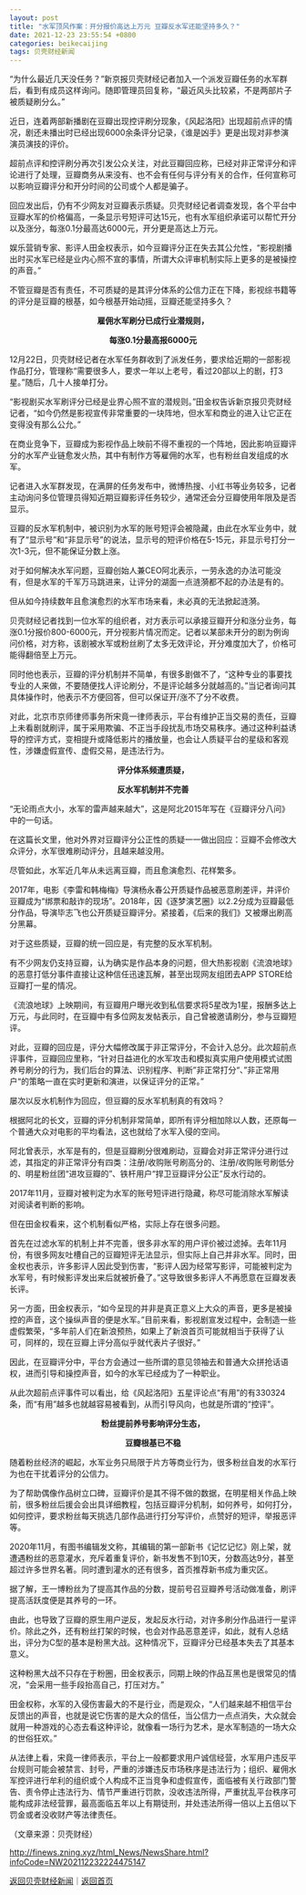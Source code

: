 ```yaml
---
layout: post
title: "水军顶风作案：开分报价高达上万元 豆瓣反水军还能坚持多久？"
date: 2021-12-23 23:55:54 +0800
categories: beikecaijing
tags: 贝壳财经新闻
---
```

<p>“为什么最近几天没任务？”新京报贝壳财经记者加入一个派发豆瓣任务的水军群后，看到有成员这样询问。随即管理员回复称，“最近风头比较紧，不是两部片子被质疑刷分么。”</p>
 <p>近日，连着两部新播剧在豆瓣出现控评刷分现象，《风起洛阳》出现超前点评的情况，剧还未播出时已经出现6000余条评分记录，《谁是凶手》更是出现对非参演演员演技的评价。</p>
 <p>超前点评和控评刷分再次引发公众关注，对此豆瓣回应称，已经对非正常评分和评论进行了处理，豆瓣商务从来没有、也不会有任何与评分有关的合作，任何宣称可以影响豆瓣评分和开分时间的公司或个人都是骗子。</p>
 <p>回应发出后，仍有不少网友对豆瓣表示质疑。贝壳财经记者调查发现，各个平台中豆瓣水军的价格偏高，一条显示号短评可达15元，也有水军组织承诺可以帮忙开分以及涨分，每涨0.1分最高达6000元，开分更是高达上万元。</p>
 <p>娱乐营销专家、影评人田金权表示，如今豆瓣评分正在失去其公允性，“影视剧播出时买水军已经是业内心照不宣的事情，所谓大众评审机制实际上更多的是被操控的声音。”</p>
 <p>不管豆瓣是否有责任，不可质疑的是其评分体系的公信力正在下降，影视综书籍等的评分是豆瓣的根基，如今根基开始动摇，豆瓣还能坚持多久？</p>
 <p align="center"><strong>雇佣水军刷分已成行业潜规则，</strong></p><p align="center"><strong>每涨0.1分最高报6000元</strong></p><p>12月22日，贝壳财经记者在水军任务群收到了派发任务，要求给近期的一部影视作品打分，管理称“需要很多人，要求一年以上老号，看过20部以上的剧，打3星。”随后，几十人接单打分。</p>
 <p>“影视剧买水军刷评分已经是业界心照不宣的潜规则。”田金权告诉新京报贝壳财经记者，“如今仍然是影视宣传非常重要的一块阵地，但水军和商业的进入让它正在变得没有那么公允。”</p>
 <p>在商业竞争下，豆瓣成为影视作品上映前不得不重视的一个阵地，因此影响豆瓣评分的水军产业链愈发火热，其中有制作方等雇佣的水军，也有粉丝自发组成的水军。</p>
 <p>记者进入水军群发现，在满屏的任务发布中，微博热搜、小红书等业务较多，记者主动询问多位管理员得知近期豆瓣影评任务较少，通常还会分豆瓣使用年限及是否显示。</p>
 <p>豆瓣的反水军机制中，被识别为水军的账号短评会被隐藏，由此在水军业务中，就有了“显示号”和“非显示号”的说法，显示号的短评价格在5-15元，非显示号打分一次1-3元，但不能保证分数上涨。</p>
 <p>对于如何解决水军问题，豆瓣创始人兼CEO阿北表示，一劳永逸的办法可能没有，但是水军的千军万马跳进来，让评分的湖面一点涟漪都不起的办法是有的。</p>
 <p>但从如今持续数年且愈演愈烈的水军市场来看，未必真的无法掀起涟漪。</p>
 <p>贝壳财经记者找到一位水军的组织者，对方表示可以承接豆瓣开分和涨分业务，每涨0.1分报价800-6000元，开分视影片情况而定。记者以某部未开分的剧为例询问价格，对方称，该剧被水军或粉丝刷了太多无效评论，开分难度加大了，价格可能得翻倍至上万元。</p>
 <p>同时他也表示，豆瓣的评分机制并不简单，有很多剧做不了，“这种专业的事要找专业的人来做，不要随便找人评论刷分，不是评论越多分就越高的。”当记者询问其具体操作时，他表示不方便回答，但可以保证开/涨不了分不收费。</p>
 <p>对此，北京市京师律师事务所宋竟一律师表示，平台有维护正当交易的责任，豆瓣上未看剧就刷评，属于采用欺骗、不正当手段扰乱市场交易秩序。通过这种利益诱导的控评方式，变相提升或降低影片的播放量，也会让人质疑平台的星级和客观性，涉嫌虚假宣传、虚假交易，是违法行为。</p>
 <p align="center"><strong>评分体系频遭质疑，</strong></p><p align="center"><strong>反水军机制并不完善</strong></p><p>“无论雨点大小，水军的雷声越来越大”，这是阿北2015年写在《豆瓣评分八问》中的一句话。</p>
 <p>在这篇长文里，他对外界对豆瓣评分公正性的质疑一一做出回应：豆瓣不会修改大众评分，水军很难刷动评分，且越来越没用。</p>
 <p>尽管如此，水军近几年从未远离豆瓣，而且愈演愈烈、花样繁多。</p>
 <p>2017年，电影《李雷和韩梅梅》导演杨永春公开质疑作品被恶意刷差评，并评价豆瓣成为“绑票和敲诈的现场”。2018年，因《逐梦演艺圈》以2.2分成为豆瓣最低分作品，导演毕志飞也公开质疑豆瓣评分。紧接着，《后来的我们》又被爆出刷高分黑幕。</p>
 <p>对于这些质疑，豆瓣的统一回应是，有完整的反水军机制。</p>
 <p>有不少网友仍支持豆瓣，认为确实是作品本身的问题，但大热影视剧《流浪地球》的恶意打低分事件直接让这种信任迅速瓦解，甚至出现网友组团去APP STORE给豆瓣打一星的情况。</p>
 <p>《流浪地球》上映期间，有豆瓣用户曝光收到私信要求将5星改为1星，报酬多达上万元，与此同时，在豆瓣中有多位网友发帖表示，自己曾被邀请刷分，参与豆瓣短评。</p>
 <p>对此，豆瓣的回应是，评分大幅修改属于非正常评分，不会计入总分。此次超前点评事件，豆瓣回应里称，“针对日益进化的水军攻击和模拟真实用户使用模式试图养号刷分的行为，我们后台的算法、识别程序、判断”非正常打分“、”非正常用户“的策略一直在实时更新和演进，以保证评分的正常。”</p>
 <p>屡次以反水机制作为回应，但豆瓣的反水军机制真的有效吗？</p>
 <p>根据阿北的长文，豆瓣的评分机制非常简单，即所有评分相加除以人数，还原每一个普通大众对电影的平均看法，这也就给了水军入侵的空间。</p>
 <p>阿北曾表示，水军是有的，但是豆瓣刷分很难刷动，豆瓣会对非正常评分进行过滤，其指定的非正常评分有四类：注册/收购账号刷高分的、注册/收购账号刷低分的、明星粉丝团“进攻豆瓣的”、铁杆用户“捍卫豆瓣评分公正”反水行动的。</p>
 <p>2017年11月，豆瓣对被判定为水军的账号短评进行隐藏，称尽可能消除水军解读对阅读者判断的影响。</p>
 <p>但在田金权看来，这个机制看似严格，实际上存在很多问题。</p>
 <p>首先在过滤水军的机制上并不完善，很多非水军的用户评价被过滤掉。去年11月份，有很多网友吐槽自己的豆瓣短评无法显示，但实际上自己并非水军。同时，田金权也表示，许多影评人因此受到伤害，“影评人因为经常写影评，可能被判定为水军号，有时候影评发出来后就被折叠了。”这导致很多影评人不再愿意在豆瓣发表长评。</p>
 <p>另一方面，田金权表示，“如今呈现的并非是真正意义上大众的声音，更多是被操控的声音，这个操纵声音的便是水军。”目前来看，影视剧宣发过程中，会制造一些虚假繁荣，“多年前人们在新浪预热，如果上了新浪首页可能就相当于获得了认可，同样的，现在豆瓣上评分高似乎就代表片子很好。”</p>
 <p>因此，在豆瓣评分中，平台方会通过一些所谓的意见领袖去和普通大众拼抢话语权，进而引导和操控声音，如今的水军已经成为了一种职业。</p>
 <p>从此次超前点评事件可以看出，给《风起洛阳》五星评论点“有用”的有330324条，而“有用”越多也就越容易被看到，从而引导风向，也就是所谓的“控评”。</p>
 <p align="center"><strong>粉丝提前养号影响评分生态，</strong></p><p align="center"><strong>豆瓣根基已不稳</strong></p><p>随着粉丝经济的崛起，水军业务只局限于片方等商业行为，很多粉丝自发的水军行为也在干扰着评分的公信力。</p>
 <p>为了帮助偶像作品树立口碑，豆瓣评价是其不得不做的数据，在明星相关作品上映前，很多粉丝后援会会出具详细教程，包括豆瓣评分机制，如何养号，如何打分，如何控评，要求粉丝每天挑选几部作品进行打分写评价，点赞好的短评，举报恶评等。</p>
 <p>2020年11月，有图书编辑发文称，其编辑的第一部新书《记忆记忆》刚上架，就遭遇粉丝的恶意灌水，充斥着重复评价，新书发售不到10天，分数高达9分，甚至超过许多世界名著。同时遭到灌水的还有很多，首页推荐新书成为重灾区。</p>
 <p>据了解，王一博粉丝为了提高其作品的分数，提前号召豆瓣养号活动做准备，刷评提高活跃度便是其养号的一环。</p>
 <p>由此，也导致了豆瓣的原生用户逆反，发起反水行动，对许多刷分作品进行一星评价。除此之外，还有粉丝打架的时候，也会对作品恶意差评，如此，就有人总结出，评分为C型的基本是粉黑大战。这种情况下，豆瓣评分已经基本失去了其基本意义。</p>
 <p>这种粉黑大战不只存在于粉圈，田金权表示，同期上映的作品互黑也是很常见的情况，“会采用一些手段抬高自己，打压对方。”</p>
 <p>田金权称，水军的入侵伤害最大的不是行业，而是观众，“人们越来越不相信平台反馈出的声音，也就是说它伤害的是大众的信任，当公信力一点点消失，大众就会就用一种游戏的心态去看这种评论，就像看一场行为艺术，是水军制造的一场大众的世俗狂欢。”</p>
 <p>从法律上看，宋竟一律师表示，平台上一般都要求用户诚信经营，水军用户违反平台规则可能会被禁言、封号，严重的涉嫌违反市场秩序是违法行为；组织、雇佣水军控评进行牟利的组织或个人构成不正当竞争和虚假宣传，面临被有关行政部门警告、责令停止违法行为、情节严重进行罚款，没收违法所得，严重扰乱平台秩序可能构成非法经营罪，最高面临五年以上有期徒刑，并处违法所得一倍以上五倍以下罚金或者没收财产等法律责任。</p><p class="em_media">（文章来源：贝壳财经）</p>

<http://finews.zning.xyz/html_News/NewsShare.html?infoCode=NW202112232224475147>

[返回贝壳财经新闻](//finews.withounder.com/category/beikecaijing.html)｜[返回首页](//finews.withounder.com/)